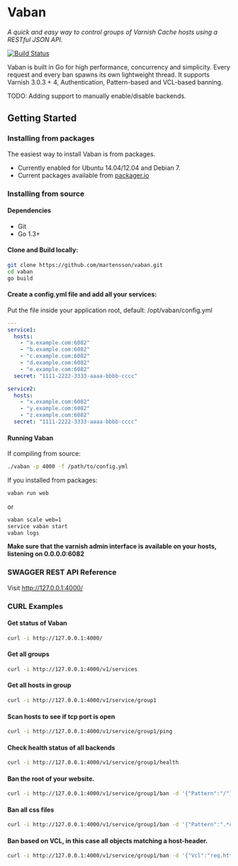 # Vaban

*A quick and easy way to control groups of Varnish Cache hosts using a RESTful JSON API.*

[![Build Status](https://travis-ci.org/martensson/vaban.svg?branch=master)](https://travis-ci.org/martensson/vaban)

Vaban is built in Go for high performance, concurrency and simplicity. Every request and every ban spawns its own lightweight thread.
It supports Varnish 3.0.3 + 4, Authentication, Pattern-based and VCL-based banning.

TODO: Adding support to manually enable/disable backends.

## Getting Started

### Installing from packages

The easiest way to install Vaban is from packages.

- Currently enabled for Ubuntu 14.04/12.04 and Debian 7.
- Current packages available from [packager.io](https://packager.io/gh/martensson/vaban/)

### Installing from source

#### Dependencies

* Git
* Go 1.3+

#### Clone and Build locally:

``` sh
git clone https://github.com/martensson/vaban.git
cd vaban
go build
```

#### Create a config.yml file and add all your services:

Put the file inside your application root, default: /opt/vaban/config.yml

``` yaml
---
service1:
  hosts:
    - "a.example.com:6082"
    - "b.example.com:6082"
    - "c.example.com:6082"
    - "d.example.com:6082"
    - "e.example.com:6082"
  secret: "1111-2222-3333-aaaa-bbbb-cccc"

service2:
  hosts:
    - "x.example.com:6082"
    - "y.example.com:6082"
    - "z.example.com:6082"
  secret: "1111-2222-3333-aaaa-bbbb-cccc"
```

#### Running Vaban

If compiling from source:
``` sh
./vaban -p 4000 -f /path/to/config.yml
```
If you installed from packages:
``` sh
vaban run web
```
or
``` sh
vaban scale web=1
service vaban start
vaban logs
```


**Make sure that the varnish admin interface is available on your hosts, listening on 0.0.0.0:6082**


### SWAGGER REST API Reference

Visit http://127.0.0.1:4000/

### CURL Examples

#### Get status of Vaban

``` sh
curl -i http://127.0.0.1:4000/
```

#### Get all groups

``` sh
curl -i http://127.0.0.1:4000/v1/services
```

#### Get all hosts in group

``` sh
curl -i http://127.0.0.1:4000/v1/service/group1
```

#### Scan hosts to see if tcp port is open

``` sh
curl -i http://127.0.0.1:4000/v1/service/group1/ping
```

#### Check health status of all backends

``` sh
curl -i http://127.0.0.1:4000/v1/service/group1/health
```

#### Ban the root of your website.

``` sh
curl -i http://127.0.0.1:4000/v1/service/group1/ban -d '{"Pattern":"/"}' -H 'Content-Type: application/json'
```

#### Ban all css files

``` sh
curl -i http://127.0.0.1:4000/v1/service/group1/ban -d '{"Pattern":".*css"}' -H 'Content-Type: application/json'
```

#### Ban based on VCL, in this case all objects matching a host-header.

``` sh
curl -i http://127.0.0.1:4000/v1/service/group1/ban -d '{"Vcl":"req.http.Host == 'example.com'"}' -H 'Content-Type: application/json'
```
